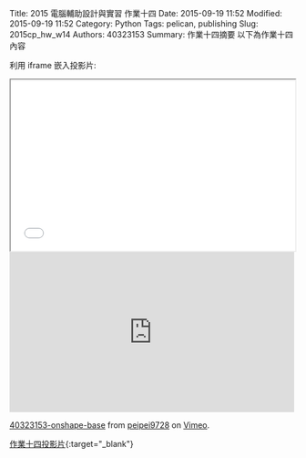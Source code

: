 Title: 2015 電腦輔助設計與實習 作業十四
Date: 2015-09-19 11:52
Modified: 2015-09-19 11:52
Category: Python
Tags: pelican, publishing
Slug: 2015cp_hw_w14
Authors: 40323153
Summary: 作業十四摘要
以下為作業十四內容

利用 iframe 嵌入投影片:

<iframe src="simplest14.html" width="500" height="300"></iframe>
<iframe src="https://player.vimeo.com/video/151212939" width="500" height="281" frameborder="0" webkitallowfullscreen mozallowfullscreen allowfullscreen></iframe>
<p><a href="https://vimeo.com/151212939">40323153-onshape-base</a> from <a href="https://vimeo.com/user32614963">peipei9728</a> on <a href="https://vimeo.com">Vimeo</a>.</p>

[作業十四投影片](simplest14.html){:target="_blank"}

